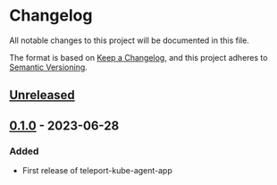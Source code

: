 # Changelog

All notable changes to this project will be documented in this file.

The format is based on [Keep a Changelog](https://keepachangelog.com/en/1.0.0/),
and this project adheres to [Semantic Versioning](https://semver.org/spec/v2.0.0.html).

## [Unreleased]

## [0.1.0] - 2023-06-28

### Added
- First release of teleport-kube-agent-app

[Unreleased]: https://github.com/giantswarm/teleport-kube-agent-app/compare/v0.1.0...HEAD
[0.1.0]: https://github.com/giantswarm/teleport-kube-agent-app/compare/v0.0.0...v0.1.0
